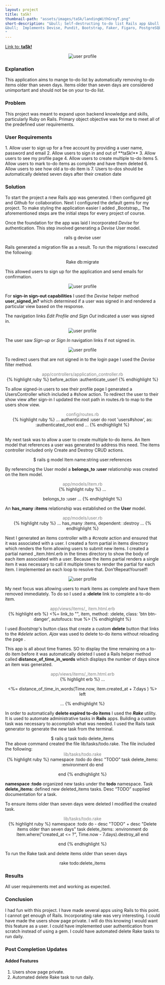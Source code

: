 ```yaml
---
layout: project
title: taSk!
thumbnail-path: "assets/images/taSk/landingWithGreyT.png"
short-description: "&bull; Self-destructing to-do list Rails app &bull; Automatically deletes tasks older than 7 days. &bull; Incorporates Ajax to delete expired tasks &bull; Custom Rake task to automate deletions.
&bull;  Implements Devise, Pundit, Bootstrap, Faker, Figaro, PostgreSQL, Send Grid, Factory Girls.
"
---
```

 [Link to: **taSk!**](https://github.com/tyrantdavis/taSk)

<p align="center">
  <img  class="img-resize" src="/assets/images/taSk/taSkHome.png" alt="user profile">
</p>

<h3 class="wide w3-center">Explanation</h3>

This application aims to mange to-do list by automatically removing  to-do items older than seven days. Items older than seven days are considered unimportant and should not be on your to-do list.  

<h3 class="wide w3-center">Problem</h3>

This project was meant to expand upon backend knowledge and skills, particularly Ruby on Rails. Primary object objective was for me to meet all of the predefined user requirements.  

<h3 class="wide w3-center">User Requirements</h3>
1. Allow user to sign up for a free account by providing a user name, password and email
2. Allow users to sign in and out of **taSk!**
3. Allow users to see my profile page
4. Allow users to create multiple to-do items
5. Allow users to mark to-do items as complete and have them deleted
6. Allow users to see how old a to-do item is
7. Users to-dos should be automatically deleted seven days after their creation date

<h3 class="wide w3-center">Solution</h3>
To start the project a new Rails app was generated. I then configured git and Github for collaboration. Next I configured the default gems for my project. To make styling the application easier I added _Bootstrap_. The aforementioned steps are the initial steps for every project of course.

Once the foundation for the app was laid I incorporated _Devise_ for authentication. This step involved generating a _Devise_ User model.

<center class="highlight">
rails g devise user
</center>


Rails generated a migration file as a result. To run the migrations I executed the following:
<center class="highlight">
Rake db:migrate
</center>

This allowed users to sign up for the application and send emails for confirmation.


<p align="center">
  <img  class="img-resize" src="/assets/images/taSk/signUp.png" alt="user profile">
</p>

For __sign-in sign-out capabilities__ I used the _Devise_ helper method **user_signed_in?** which determined if a user was signed in and rendered a particular view based on the response.

The navigation links _Edit Profile and Sign Out_ indicated a user was signed in.


<p align="center">
  <img  class="img-resize"  src="/assets/images/taSk/taskList.png" alt="user profile">
</p>

The user saw _Sign-up or Sign In_ navigation links if not signed in.  


<p align="center">
  <img  class="img-resize"  src="/assets/images/taSk/signUp.png" alt="user profile">
</p>

To redirect users that are not signed in to the login page   I used the _Devise_ filter method.


<center style="color:grey">app/controllers/application_controller.rb</center>

<center class="highlight">
{% highlight ruby %}
before_action :authenticate_user!
{% endhighlight %}
</center>

To allow signed-in users to see their profile page I generated a UsersController which included a #show action.  To redirect the user to their show view after sign-in I updated the root path in routes.rb to map to the users show view.

<center style="color:grey">config/routes.rb</center>

<center class="highlight">
{% highlight ruby %}
...
  authenticated :user do
      root 'users#show', as: :authenticated_root
  end
...
{% endhighlight %}
</center>
<br>

My next task was to allow a user to create multiple to-do items. An Item model that references a user was generated to address this need. The items controller included only <span class="w3-text-magenta">C</span>reate and <span class="w3-text-magenta">D</span>estroy <span class="w3-text-magenta">CRUD</span> actions.


<center class="highlight">
$ rails g model Item name:string user:references
</center>

By referencing the User model a **belongs_to :user** relationship was created on the Item model.

<center style="color:grey">app/models/item.rb</center>

<center class="highlight">
{% highlight ruby %}
...

  belongs_to :user
...
{% endhighlight %}
</center>

 An **has_many :items** relationship was established on the **User** model.

<center style="color:grey">app/models/user.rb</center>

<center class="highlight">
{% highlight ruby %}
...
  has_many :items, dependent: :destroy
...
{% endhighlight %}
</center>

Next I generated an items controller with a _#create_ action and ensured that it was associated with a user. I created a form partial in items directory which renders the form allowing users to submit new items. I created a partial named \_item.html.erb in the times directory to show the body of each item associated with a user. Because the items partial renders a single item it was necessary to call it multiple times to render the partial for each item. I implemented an each loop to resolve that. <span class="w3-text-magenta">D</span>on’t<span class="w3-text-magenta">R</span>epeat<span class="w3-text-magenta">Y</span>ourself!


<p align="center">
  <img  class="img-resize"  src="/assets/images/taSk/fullListNoLogo.png" alt="user profile">
</p>

My next focus was allowing users to mark items as complete and have them removed immediately. To do so I used a **:delete**  link to complete a to-do item.

<center style="color:grey">app/views/items/&#95; item.html.erb</center>

<center class="highlight">
{% highlight erb %}
<%= link_to "", item, method: :delete, class: 'btn btn-danger', autofoucs: true %>
{% endhighlight %}
</center>

I used _Bootstrap_'s button class that create a custom **delete** button that links to the _#delete_ action. _Ajax_ was used to delete to-do items without reloading the page .

This app is all about time frames. SO to display the time remaining on a to-do item before it was automatically deleted I used a Rails helper method called **distance_of_time_in_words** which displays the number of days since an item was generated.

<center style="color:grey">app/views/items/&#95;item.html.erb</center>

<center class="highlight">
{% highlight erb %}
...

  <%= distance_of_time_in_words(Time.now, item.created_at + 7.days ) %> left <br>

...
{% endhighlight %}
</center>

In order to automatically **delete expired to-do items** I used the **_Rake_** utility. It is used to automate administrative tasks in **Rails** apps. Building a custom task was necessary to accomplish what was needed. I used the Rails task generator to generate the new task from the terminal.

<center class="highlight">
$ rails g task todo delete_items
</center>
The above command created the file lib/tasks/todo.rake. The file included the following:

<center style="color:grey">lib/tasks/todo.rake</center>

<center class="highlight">
{% highlight ruby %}
namespace :todo do
  desc "TODO"
  task delete_items: :environment do
  end

end
{% endhighlight %}
</center>

**namespace :todo** organized new tasks under the **todo** namespace.
Task **delete_items:** defined new deleted_items tasks.
Desc “TODO” supplied documentation for a task.



To ensure items older than seven days were deleted I modified the created task.

<center style="color:grey">lib/tasks/todo.rake</center>

<center class="highlight">
{% highlight ruby %}
   namespace :todo do
 -   desc "TODO"
 +  desc "Delete items older than seven days"
     task delete_items: :environment do
        Item.where("created_at <= ?", Time.now - 7.days).destroy_all
    end

 end
{% endhighlight %}
</center>

To run the Rake task and delete items older than seven days

<center class="highlight">
rake todo:delete_items
</center>

<h3 class="wide w3-center">Results</h3>
All user requirements met and working as expected.

<h3 class="wide w3-center">Conclusion</h3>

I had fun with this project.  I have made several apps using Rails to this point. I cannot get enough of Rails. Incorporating rake was very interesting. I could have made the users show page private. I will do this knowing I would want this feature as a user. I could have implemented user authentication from scratch instead of using a gem. I could have automated delete Rake tasks to run daily.

<h3 class="wide w3-center"> Post Completion Updates</h3>
<h4 class="wide">	 Added Features</h4>

1. <span class="strikethrough">Users show page private.</span>
2. <span class="strikethrough">Automated delete Rake task to run daily.</span>
